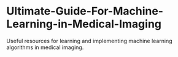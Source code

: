 # Ultimate-Guide-For-Machine-Learning-in-Medical-Imaging
Useful resources for learning and implementing machine learning algorithms in medical imaging.
